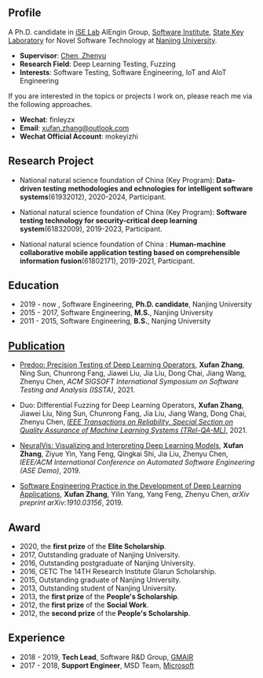 ## Profile

A Ph.D. candidate in [iSE Lab](http://www.iselab.cn) AIEngin Group, [Software Institute](https://software.nju.edu.cn), [State Key Laboratory](https://keysoftlab.nju.edu.cn) for Novel Software Technology at [Nanjing University](https://www.nju.edu.cn).

- **Supervisor**: [Chen, Zhenyu](http://www.iselab.cn/faculty/ZhenyuChen)
- **Research Field**: Deep Learning Testing, Fuzzing
- **Interests**: Software Testing, Software Engineering, IoT and AIoT Engineering

If you are interested in the topics or projects I work on, please reach me via the following approaches.
- **Wechat**: finleyzx
- **Email**: [xufan.zhang@outlook.com](mailto:xufan.zhang@outlook.com)
- **Wechat Official Account**: mokeyizhi

## Research Project

- National natural science foundation of China (Key Program): **Data-driven testing methodologies and echnologies for intelligent software systems**(61932012), 2020-2024, Participant.

- National natural science foundation of China (Key Program): **Software testing technology for security-critical deep learning system**(61832009), 2019-2023, Participant.

- National natural science foundation of China : **Human-machine collaborative mobile application testing based on comprehensible information fusion**(61802171), 2019-2021, Participant.

## Education

- 2019 - now , Software Engineering, **Ph.D. candidate**, Nanjing University
- 2015 - 2017, Software Engineering, **M.S.**, Nanjing University
- 2011 - 2015, Software Engineering, **B.S.**, Nanjing University

## [Publication](http://pub.zhangxufan.cn)

- [Predoo: Precision Testing of Deep Learning Operators](https://dl.acm.org/doi/10.1145/3460319.3464843), **Xufan Zhang**, Ning Sun, Chunrong Fang, Jiawei Liu, Jia Liu, Dong Chai, Jiang Wang, Zhenyu Chen, _ACM SIGSOFT International Symposium on Software Testing and Analysis (ISSTA)_, 2021.

- Duo: Differential Fuzzing for Deep Learning Operators, **Xufan Zhang**, Jiawei Liu, Ning Sun, Chunrong Fang, Jia Liu, Jiang Wang, Dong Chai, Zhenyu Chen, _[IEEE Transactions on Reliability, Special Section on Quality Assurance of Machine Learning Systems (TRel-QA-ML)](https://paris.utdallas.edu/TRel/)_, 2021.

- [NeuralVis: Visualizing and Interpreting Deep Learning Models](https://dl.acm.org/doi/10.1109/ASE.2019.00113), **Xufan Zhang**, Ziyue Yin, Yang Feng, Qingkai Shi, Jia Liu, Zhenyu Chen, _IEEE/ACM International Conference on Automated Software Engineering (ASE Demo)_, 2019.

- [Software Engineering Practice in the Development of Deep Learning Applications](https://arxiv.org/pdf/1910.03156.pdf), **Xufan Zhang**, Yilin Yang, Yang Feng, Zhenyu Chen, _arXiv preprint arXiv:1910.03156_, 2019.


## Award

- 2020, the **first prize** of the **Elite Scholarship**.
- 2017, Outstanding graduate of Nanjing University.
- 2016, Outstanding postgraduate of Nanjing University.
- 2016, CETC The 14TH Research Institute Glarun Scholarship.
- 2015, Outstanding graduate of Nanjing University.
- 2013, Outstanding student of Nanjing University.
- 2013, the **first prize** of the **People's Scholarship**.
- 2012, the **first prize** of the **Social Work**.
- 2012, the **second prize** of the **People's Scholarship**.

## Experience

- 2018 - 2019, **Tech Lead**, Software R&D Group, [GMAIR](http://www.gmair.net)
- 2017 - 2018, **Support Engineer**, MSD Team, [Microsoft](https://www.microsoft.com)
